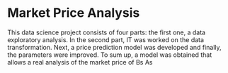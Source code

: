 # Market Price Analysis

This data science project consists of four parts: the first one, a data exploratory analysis. In the second part, IT was worked on the data transformation. Next, a price prediction model was developed and finally, the parameters were improved. To sum up, a model was obtained that allows a real analysis of the market price of Bs As

